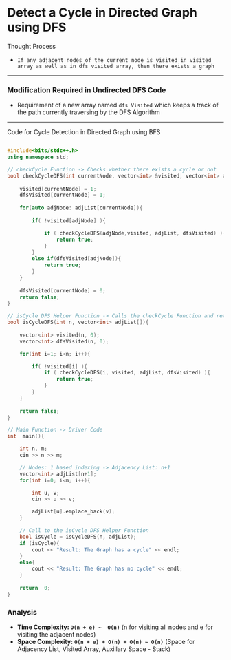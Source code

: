 # Detect a Cycle in Directed Graph using DFS

Thought Process

- ` If any adjacent nodes of the current node is visited in visited array as well as in dfs visited array, then there exists a graph `

---

### Modification Required in Undirected DFS Code

- Requirement of a new array named  ` dfs Visited ` which keeps a track of the path currently traversing by the DFS Algorithm

---

Code for Cycle Detection in Directed Graph using BFS

``` cpp

#include<bits/stdc++.h>
using namespace std;

// checkCycle Function -> Checks whether there exists a cycle or not
bool checkCycleDFS(int currentNode, vector<int> &visited, vector<int> adjList[], vector<int> &dfsVisited){
    
    visited[currentNode] = 1;
    dfsVisited[currentNode] = 1;
    
    for(auto adjNode: adjList[currentNode]){
        
        if( !visited[adjNode] ){

            if ( checkCycleDFS(adjNode,visited, adjList, dfsVisited) ){
                return true;
            }
        }
        else if(dfsVisited[adjNode]){
            return true;
        }
    }
    
    dfsVisited[currentNode] = 0;
    return false;
}

// isCycle DFS Helper Function -> Calls the checkCycle Function and returns true if finds a cycle else returns false
bool isCycleDFS(int n, vector<int> adjList[]){
    
    vector<int> visited(n, 0);
    vector<int> dfsVisited(n, 0);

    for(int i=1; i<n; i++){

        if( !visited[i] ){
            if ( checkCycleDFS(i, visited, adjList, dfsVisited) ){
                return true;
            }    
        }
    }
    
    return false;
}

// Main Function -> Driver Code
int  main(){

    int n, m;
    cin >> n >> m;

    // Nodes: 1 based indexing -> Adjacency List: n+1
    vector<int> adjList[n+1];
    for(int i=0; i<m; i++){

        int u, v;
        cin >> u >> v;

        adjList[u].emplace_back(v);
    }

    // Call to the isCycle DFS Helper Function
    bool isCycle = isCycleDFS(n, adjList);
    if (isCycle){
        cout << "Result: The Graph has a cycle" << endl;
    }
    else{
        cout << "Result: The Graph has no cycle" << endl;
    }
    
    return  0;
}

```

### Analysis

- **Time Complexity: `O(n + e) ~  O(n)`**   (n for visiting all nodes and e for visiting the adjacent nodes)
- **Space Complexity: `O(n + e) + O(n) + O(n) ~ O(n)`**    (Space for Adjacency List, Visited Array, Auxillary Space - Stack)
